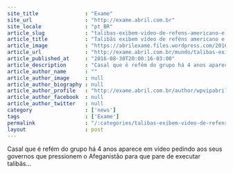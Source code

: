 ```yaml
---
site_title               : "Exame"
site_url                 : "http://exame.abril.com.br"
site_locale              : "pt_BR"
article_slug             : "talibas-exibem-video-de-refens-americano-e-canadense"
article_title            : "Talibãs exibem vídeo de reféns americano e canadense"
article_image            : "https://abrilexame.files.wordpress.com/2016/09/size_960_16_9_joshua-boyle-e-caitlan-coleman.jpg?quality=70&strip=all&w=960"
article_url              : "http://exame.abril.com.br/mundo/talibas-exibem-video-de-refens-americano-e-canadense/"
article_published_at     : "2016-08-30T20:00:16-03:00"
article_description      : "Casal que é refém do grupo há 4 anos aparece em vídeo pedindo aos seus governos que pressionem o Afeganistão para que pare de executar talibãs..."
article_author_name      : ""
article_author_image     : null
article_author_biography : null
article_author_profile   : "http://exame.abril.com.br/author/wpvipabril/"
article_author_facebook  : null
article_author_twitter   : null
category                 : ['news']
tags                     : ['Exame']
permalink                : "/:categories/talibas-exibem-video-de-refens-americano-e-canadense/"
layout                   : post
---
```


Casal que é refém do grupo há 4 anos aparece em vídeo pedindo aos seus governos que pressionem o Afeganistão para que pare de executar talibãs...
